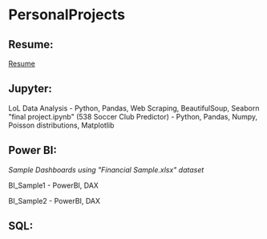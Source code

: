 # PersonalProjects
## Resume:
[Resume](https://drive.google.com/file/d/1F4u7Sq89Eud7d1wgyebErvfPqWjdHqfL/view?usp=sharing)
## Jupyter:
LoL Data Analysis - Python, Pandas, Web Scraping, BeautifulSoup, Seaborn
"final project.ipynb" (538 Soccer Club Predictor) - Python, Pandas, Numpy, Poisson distributions, Matplotlib
## Power BI:
*Sample Dashboards using "Financial Sample.xlsx" dataset*

BI_Sample1 - PowerBI, DAX

BI_Sample2 - PowerBI, DAX
## SQL:
